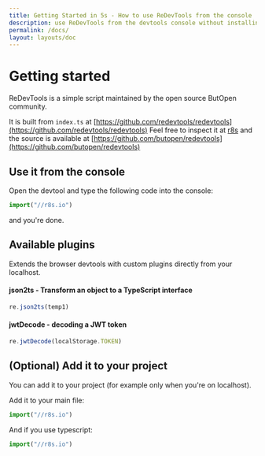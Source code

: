 ```yaml
---
title: Getting Started in 5s - How to use ReDevTools from the console
description: use ReDevTools from the devtools console without installing anything  
permalink: /docs/
layout: layouts/doc
---
```


# Getting started
    
ReDevTools is a simple script maintained by the open source ButOpen community.

It is built from `index.ts` at [https://github.com/redevtools/redevtools](https://github.com/redevtools/redevtools) 
Feel free to inspect it at [r8s](https://r8s) and the source 
is available at [https://github.com/butopen/redevtools](https://github.com/butopen/redevtools) 

## Use it from the console

Open the devtool and type the following code into the console: 

```javascript
import("//r8s.io")
```

and you're done.


## Available plugins
Extends the browser devtools with custom plugins directly from your localhost.

#### json2ts - Transform an object to a TypeScript interface

```javascript
re.json2ts(temp1)
```


#### jwtDecode - decoding a JWT token

```javascript
re.jwtDecode(localStorage.TOKEN)
```




## (Optional) Add it to your project

You can add it to your project (for example only when you're on localhost).

Add it to your main file:

```javascript
import("//r8s.io")
```

And if you use typescript:

```typescript
import("//r8s.io")
```
